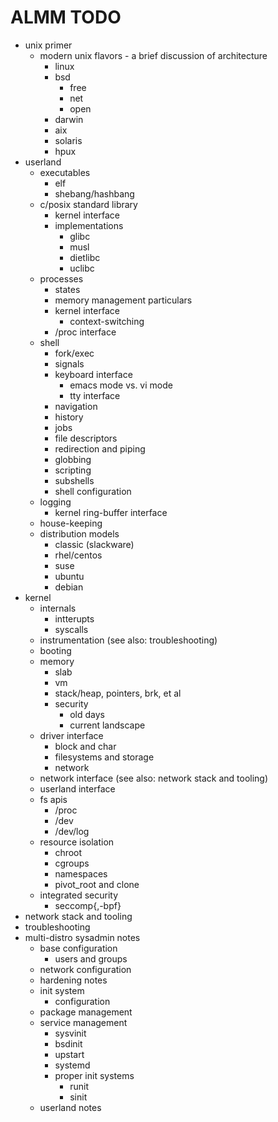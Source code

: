 # ALMM TODO

* unix primer
  * modern unix flavors - a brief discussion of architecture
    * linux
    * bsd
      * free
      * net
      * open
    * darwin
    * aix
    * solaris
    * hpux
* userland
  * executables
    * elf
    * shebang/hashbang
  * c/posix standard library
    * kernel interface
    * implementations
      * glibc
      * musl
      * dietlibc
      * uclibc
  * processes
    * states
    * memory management particulars
    * kernel interface
      * context-switching
    * /proc interface
  * shell
    * fork/exec
    * signals
    * keyboard interface
      * emacs mode vs. vi mode
      * tty interface
    * navigation
    * history
    * jobs
    * file descriptors
    * redirection and piping
    * globbing
    * scripting
    * subshells
    * shell configuration
  * logging
    * kernel ring-buffer interface
  * house-keeping
  * distribution models
    * classic (slackware)
    * rhel/centos
    * suse
    * ubuntu
    * debian
* kernel
  * internals
    * intterupts
    * syscalls
  * instrumentation (see also: troubleshooting)
  * booting
  * memory
    * slab
    * vm
    * stack/heap, pointers, brk, et al
    * security
      * old days
      * current landscape
  * driver interface
    * block and char
    * filesystems and storage
    * network
  * network interface (see also: network stack and tooling)
  * userland interface
  * fs apis
    * /proc
    * /dev
    * /dev/log
  * resource isolation
    * chroot
    * cgroups
    * namespaces
    * pivot_root and clone
  * integrated security
    * seccomp{,-bpf}
* network stack and tooling
* troubleshooting
* multi-distro sysadmin notes
  * base configuration
    * users and groups
  * network configuration
  * hardening notes
  * init system
    * configuration
  * package management
  * service management
    * sysvinit
    * bsdinit
    * upstart
    * systemd
    * proper init systems
      * runit
      * sinit
  * userland notes
